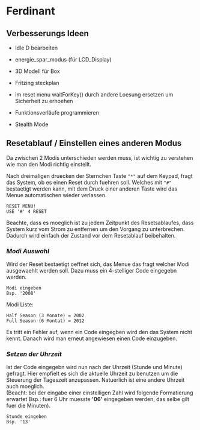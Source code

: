# Ferdinant

## Verbesserungs Ideen

- Idle D bearbeiten
- energie_spar_modus (für LCD_Display)
- 3D Modell für Box

- Fritzing steckplan
- im reset menu waitForKey() durch andere Loesung ersetzen um Sicherheit zu erhoehen
- Funktionsverläufe programmieren

- Stealth Mode


## **Resetablauf / Einstellen eines anderen Modus**

Da zwischen 2 Modis unterschieden werden muss, ist wichtig zu verstehen wie man den Modi richtig einstellt.

Nach dreimaligen druecken der Sternchen Taste   ` "*" `  auf dem Keypad, fragt das System, ob es einen Reset durch fuehren soll. Welches mit ` "#" ` bestaetigt werden kann, mit dem Druck einer anderen Taste wird das Menue automatischen wieder verlassen.



<pre><code>RESET MENU!
USE '#' 4 RESET
</code></pre>

Beachte, dass es moeglich ist zu jedem Zeitpunkt des Resetsablaufes, dass System kurz vom Strom zu entfernen um den Vorgang zu unterbrechen. Dadurch wird einfach der Zustand vor dem Resetablauf beibehalten.

### *Modi Auswahl*

Wird der Reset bestaetigt oeffnet sich, das Menue das fragt welcher Modi ausgewaehlt werden soll. Dazu muss ein 4-stelliger Code eingegebn werden.

<pre><code>Modi eingeben
Bsp. '2008'
</code></pre>
Modi Liste:
<pre><code>Half Season (3 Monate) = 2002
Full Season (6 Montat) = 2012
</code></pre>
Es tritt ein Fehler auf, wenn ein Code eingegben wird den das System nicht kennt. Danach wird man erneut angewiesen einen Code einzugeben.

### *Setzen der Uhrzeit*

Ist der Code eingegebn wird nun nach der Uhrzeit (Stunde und Minute) gefragt. Hier empfielt es sich die aktuelle Uhrzeit zu benutzen um die Steuerung der Tageszeit anzupassen. Natuerlich ist eine andere Uhrzeit auch moeglich. <br />
(Beacht: bei der eingabe einer einstelligen Zahl wird folgende Formatierung erwartet Bsp.: fuer 6 Uhr muesste **'06'** eingegeben werden, das selbe gilt fuer die Minuten).

<pre><code>Stunde eingeben
Bsp. '13'
</code></pre>




